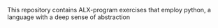 This repository contains ALX-program exercises that employ python, a language with a deep sense of abstraction
